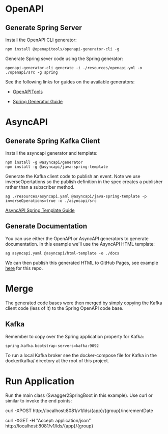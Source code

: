
# OpenAPI

## Generate Spring Server

Install the OpenAPI CLI generator:

```
npm install @openapitools/openapi-generator-cli -g
```

Generate Spring sever code using the Spring generator:
```
openapi-generator-cli generate -i ./resources/openapi.yml -o ./openapi/src -g spring
```

See the following links for guides on the available generators:

* [OpenAPITools](https://github.com/OpenAPITools/openapi-generator)

* [Spring Generator Guide](https://github.com/OpenAPITools/openapi-generator/blob/master/docs/generators/spring.md)

# AsyncAPI

## Generate Spring Kafka Client

Install the asyncapi generator and template:

```
npm install -g @asyncapi/generator
npm install -g @asyncapi/java-spring-template 
```

Generate the Kafka client code to publish an event.
Note we use inverseOpertations so the publish definition in the spec creates a publisher rather than a subscriber method.

```
ag ./resources/asyncapi.yaml @asyncapi/java-spring-template -p inverseOperations=true -o ./asyncapi/src
```

[AsyncAPI Spring Template Guide](https://github.com/asyncapi/java-spring-template)

## Generate Documentation

You can use either the OpenAPI or AsyncAPI generators to generate documentation.
In this example we'll use the AsyncAPI HTML template:

```
ag asyncapi.yaml @asyncapi/html-template -o ./docs
```
We can then publish this generated HTML to GitHub Pages, see example [here](https://github.devops.worldpay.local/pages/farrows520/logicaldate-service-gen/) for this repo. 

# Merge

The generated code bases were then merged by simply copying the Kafka client code (less of it) to the Spring OpenAPI code base.

## Kafka
Remember to copy over the Spring application property for Kafka:
```
spring.kafka.bootstrap-servers=kafka:9092
```

To run a local Kafka broker see the docker-compose file for Kafka in the docker/kafka/ directory at the root of this project.

# Run Application

Run the main class (Swagger2SpringBoot in this example).
Use curl or similar to invoke the end points:

curl -XPOST http://localhost:8081/v1/lds/{app}/{group}/incrementDate

curl -XGET -H "Accept: application/json" http://localhost:8081/v1/lds/{app}/{group}


